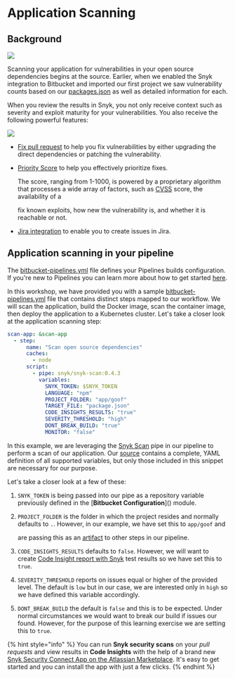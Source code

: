 # Application Scanning

## Background

![](../../../.gitbook/assets/snyk-opensource-01.png)

Scanning your application for vulnerabilities in your open source dependencies begins at the source. Earlier, when we enabled the Snyk integration to Bitbucket and imported our first project we saw vulnerability counts based on our [packages.json](https://bitbucket.org/snyk/patterns-library-atlassian-aws/src/master/app/goof/package.json) as well as detailed information for each.

When you review the results in Snyk, you not only receive context such as severity and exploit maturity for your vulnerabilities. You also receive the following powerful features:

![](../../../.gitbook/assets/snyk-vuln-details.png)

* [Fix pull request](https://support.snyk.io/hc/en-us/articles/360003891038-Fix-your-vulnerabilities) to help you fix vulnerabilities by either upgrading the direct dependencies or patching the vulnerability.
* [Priority Score](https://snyk.io/blog/snyks-developer-first-prioritization-capabilities/) to help you effectively prioritize fixes.

  The score, ranging from 1-1000, is powered by a proprietary algorithm that processes a wide array of factors, such as [CVSS](https://www.first.org/cvss/) score, the availability of a

  fix known exploits, how new the vulnerability is, and whether it is reachable or not.

* [Jira integration](https://snyk.io/blog/jira-integration/) to enable you to create issues in Jira.

## Application scanning in your pipeline

The [bitbucket-pipelines.yml](https://bitbucket.org/snyk/patterns-library-atlassian-aws/src/192a4d2412a4330b9f634e9d45a546ec1add61fb/bitbucket-pipelines.yml#lines-15:30) file defines your Pipelines builds configuration. If you're new to Pipelines you can learn more about how to get started [here](https://support.atlassian.com/bitbucket-cloud/docs/get-started-with-bitbucket-pipelines/).

In this workshop, we have provided you with a sample [bitbucket-pipelines.yml](https://bitbucket.org/snyk/patterns-library-atlassian-aws/src/192a4d2412a4330b9f634e9d45a546ec1add61fb/bitbucket-pipelines.yml#lines-15:30) file that contains distinct steps mapped to our workflow. We will scan the application, build the Docker image, scan the container image, then deploy the application to a Kubernetes cluster. Let's take a closer look at the application scanning step:

```yaml
scan-app: &scan-app
  - step:
      name: "Scan open source dependencies"
      caches:
        - node
      script:
        - pipe: snyk/snyk-scan:0.4.3
          variables:
            SNYK_TOKEN: $SNYK_TOKEN
            LANGUAGE: "npm"
            PROJECT_FOLDER: "app/goof"
            TARGET_FILE: "package.json"
            CODE_INSIGHTS_RESULTS: "true"
            SEVERITY_THRESHOLD: "high"
            DONT_BREAK_BUILD: "true"
            MONITOR: "false"
```

In this example, we are leveraging the [Snyk Scan](https://bitbucket.org/product/features/pipelines/integrations?p=snyk/snyk-scan) pipe in our pipeline to perform a scan of our application. Our [source](https://bitbucket.org/snyk/snyk-scan) contains a complete, YAML definition of all supported variables, but only those included in this snippet are necessary for our purpose.

Let's take a closer look at a few of these:

1. `SNYK_TOKEN` is being passed into our pipe as a repository variable previously defined in the \[**Bitbucket Configuration**\]\(\) module.
2. `PROJECT_FOLDER` is the folder in which the project resides and normally defaults to `.`. However, in our example, we have set this to `app/goof` and

   are passing this as an [artifact](https://support.atlassian.com/bitbucket-cloud/docs/use-artifacts-in-steps/) to other steps in our pipeline.

3. `CODE_INSIGHTS_RESULTS` defaults to `false`. However, we will want to create [Code Insight report with Snyk](https://snyk.io/blog/enhanced-security-for-bitbucket-cloud-development/) test results so we have set this to `true`.
4. `SEVERITY_THRESHOLD` reports on issues equal or higher of the provided level. The default is `low` but in our case, we are interested only in `high` so we have defined this variable accordingly.
5. `DONT_BREAK_BUILD` the default is `false` and this is to be expected. Under normal circumstances we would want to break our build if issues our found. However, for the purpose of this learning exercise we are setting this to `true`.

{% hint style="info" %}
You can run **Snyk security scans** on your _pull requests_ and view results in **Code Insights** with the help of a brand new [Snyk Security Connect App on the Atlassian Marketplace](https://marketplace.atlassian.com/apps/1222359/snyk-for-bitbucket-cloud?hosting=cloud&tab=overview&utm_source=partner&utm_medium=comarketing&utm_campaign=P:marketplace%7CO:ecosystem%7CF:awareness%7CC:campaign%7CH:fy20q4%7CI:synk-bbc%7C). It's easy to get started and you can install the app with just a few clicks.
{% endhint %}

